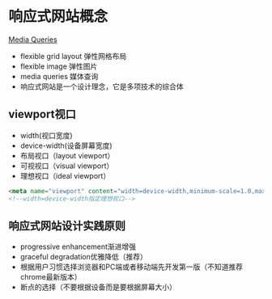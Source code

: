 # 响应式网站概念

[Media Queries](http://www.htmldog.com/references/css/mediaqueries/#)

- flexible grid layout 弹性网格布局
- flexible image 弹性图片
- media queries 媒体查询
- 响应式网站是一个设计理念，它是多项技术的综合体

## viewport视口

- width(视口宽度)
- device-width(设备屏幕宽度)
- 布局视口（layout viewport）
- 可视视口（visual viewport）
- 理想视口（ideal viewport）

```html
<meta name="viewport" content="width=device-width,minimum-scale=1.0,maximum-scale=1.0,user-scalable=no"/>
<!--width=device-width指定理想视口-->
```

## 响应式网站设计实践原则

- progressive enhancement渐进增强
- graceful degradation优雅降低（推荐）
- 根据用户习惯选择浏览器和PC端或者移动端先开发第一版（不知道推荐chrome最新版本）
- 断点的选择（不要根据设备而是要根据屏幕大小）